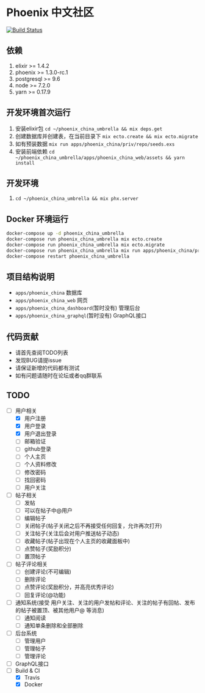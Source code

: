 # Phoenix 中文社区

[![Build Status](https://travis-ci.org/phoenix-china/phoenix_china_umbrella.svg?branch=master)](https://travis-ci.org/phoenix-china/phoenix_china_umbrella)

## 依赖
1. elixir >= 1.4.2
2. phoenix >= 1.3.0-rc.1
3. postgresql >= 9.6
4. node >= 7.2.0
5. yarn >= 0.17.9

## 开发环境首次运行
1. 安装elixir包 `cd ~/phoenix_china_umbrella && mix deps.get`
2. 创建数据库并创建表，在当前目录下 `mix ecto.create && mix ecto.migrate`
3. 如有预装数据 `mix run apps/phoenix_china/priv/repo/seeds.exs`
4. 安装前端依赖 `cd ~/phoenix_china_umbrella/apps/phoenix_china_web/assets && yarn install`

## 开发环境
1. `cd ~/phoenix_china_umbrella && mix phx.server`


## Docker 环境运行
```bash
docker-compose up -d phoenix_china_umbrella
docker-compose run phoenix_china_umbrella mix ecto.create
docker-compose run phoenix_china_umbrella mix ecto.migrate
docker-compose run phoenix_china_umbrella mix run apps/phoenix_china/priv/repo/seeds.exs
docker-compose restart phoenix_china_umbrella
```

## 项目结构说明
* `apps/phoenix_china` 数据库
* `apps/phoenix_china_web` 网页
* `apps/phoenix_china_dashboard`(暂时没有) 管理后台
* `apps/phoenix_china_graphql`(暂时没有) GraphQL接口

## 代码贡献
* 请首先查阅TODO列表
* 发现BUG请提issue
* 请保证新增的代码都有测试
* 如有问题请随时在论坛或者qq群联系

## TODO
* [ ] 用户相关
  * [x] 用户注册
  * [x] 用户登录
  * [x] 用户退出登录
  * [ ] 邮箱验证
  * [ ] github登录
  * [ ] 个人主页
  * [ ] 个人资料修改
  * [ ] 修改密码
  * [ ] 找回密码
  * [ ] 用户关注
* [ ] 帖子相关
  * [ ] 发帖
  * [ ] 可以在帖子中@用户
  * [ ] 编辑帖子
  * [ ] 关闭帖子(帖子关闭之后不再接受任何回复，允许再次打开)
  * [ ] 关注帖子(关注后会对用户推送帖子动态)
  * [ ] 收藏帖子(帖子出现在个人主页的收藏面板中)
  * [ ] 点赞帖子(奖励积分)
  * [ ] 置顶帖子
* [ ] 帖子评论相关
  * [ ] 创建评论(不可编辑)
  * [ ] 删除评论
  * [ ] 点赞评论(奖励积分，并高亮优秀评论)
  * [ ] 回复评论(@功能)
* [ ] 通知系统(接受 用户关注、关注的用户发帖和评论、关注的帖子有回帖、发布的帖子被置顶、被其他用户@ 等消息)
  * [ ] 通知阅读
  * [ ] 通知单条删除和全部删除
* [ ] 后台系统
  * [ ] 管理用户
  * [ ] 管理帖子
  * [ ] 管理评论
* [ ] GraphQL接口
* [ ] Build & CI
  * [x] Travis
  * [x] Docker